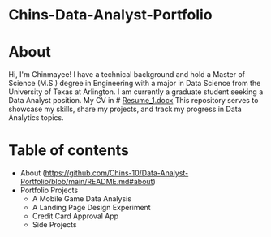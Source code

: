 # Chins-Data-Analyst-Portfolio
# About
Hi, I'm Chinmayee! I have a technical background and hold a Master of Science (M.S.) degree in Engineering with a major in Data Science from the University of Texas at Arlington. I am currently a graduate student seeking a Data Analyst position.
My CV in # [Resume_1.docx](https://github.com/Chins-10/Data-Analyst-Portfolio/files/15407315/Resume_1.docx)
This repository serves to showcase my skills, share my projects, and track my progress in Data Analytics topics.
# Table of contents
+ About (https://github.com/Chins-10/Data-Analyst-Portfolio/blob/main/README.md#about)
+ Portfolio Projects
  - A Mobile Game Data Analysis
  - A Landing Page Design Experiment
  - Credit Card Approval App
  - Side Projects




